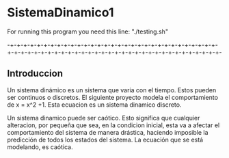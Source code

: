# SistemaDinamico1

For running this program you need this line: "./testing.sh"

-+-+-+-+-+-+-+-+-+-+-+-+-+-+-+-+-+-+-+-+-+-+-+-+-+-+-+-+-+-+-+-+-+-+-+-+-+-+-+-+-+-+-+-+-+-+-+-+-+-+-+-+-+-+-+-+-+-+-+-+-+-+-+-

## Introduccion

Un sistema dinámico es un sistema que varia con el tiempo. Estos pueden ser continuos o discretos.
El siguiente proyecto modela el comportamiento de x = x^2 +1. Esta ecuacion es un sistema dinamico discreto.

Un sistema dinamico puede ser caótico. Esto significa que cualquier alteracion, por pequeña que sea, en la
condicion inicial, esta va a afectar el comportamiento del sistema de manera drástica, haciendo imposible
la predicción de todos los estados del sistema. La ecuación que se está modelando, es caótica.
